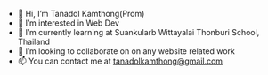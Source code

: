 - 👋 Hi, I’m Tanadol Kamthong(Prom)
- 👀 I’m interested in Web Dev
- 🌱 I’m currently learning at Suankularb Wittayalai Thonburi School, Thailand
- 💞️ I’m looking to collaborate on on any website related work
- 📫 You can contact me at tanadolkamthong@gmail.com

<!---
promTT/promTT is a ✨ special ✨ repository because its `README.md` (this file) appears on your GitHub profile.
You can click the Preview link to take a look at your changes.
--->
